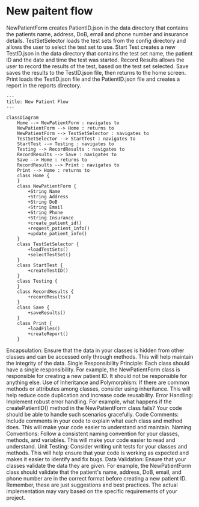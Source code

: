 #  New paitent flow
NewPatientForm creates PatientID.json in the data directory that contains the patients name, address, DoB, email and phone number and insurance details.
TestSetSelector loads the test sets from the config directory and allows the user to select the test set to use.
Start Test creates a new TestID.json in the data directory that contains the test set name, the patient ID and the date and time the test was started.
Record Results allows the user to record the results of the test, based on the test set selected.
Save saves the results to the TestID.json file, then returns to the home screen.
Print loads the TestID.json file and the PatientID.json file and creates a report in the reports directory.

``` mermaid
---
title: New Patient Flow
---

classDiagram
    Home --> NewPatientForm : navigates to
    NewPatientForm --> Home : returns to
    NewPatientForm --> TestSetSelector : navigates to
    TestSetSelector --> StartTest : navigates to
    StartTest --> Testing : navigates to
    Testing --> RecordResults : navigates to
    RecordResults --> Save : navigates to
    Save --> Home : returns to
    RecordResults --> Print : navigates to
    Print --> Home : returns to
    class Home {
    }
    class NewPatientForm {
        +String Name
        +String Address
        +String DoB
        +String Email
        +String Phone
        +String Insurance
        +create_patient_id()
        +request_patient_info()
        +update_patient_info()
    }
    class TestSetSelector {
        +loadTestSets()
        +selectTestSet()
    }
    class StartTest {
        +createTestID()
    }
    class Testing {
    }
    class RecordResults {
        +recordResults()
    }
    class Save {
        +saveResults()
    }
    class Print {
        +loadFiles()
        +createReport()
    }
```

Encapsulation: Ensure that the data in your classes is hidden from other classes and can be accessed only through methods. This will help maintain the integrity of the data.
Single Responsibility Principle: Each class should have a single responsibility. For example, the NewPatientForm class is responsible for creating a new patient ID. It should not be responsible for anything else.
Use of Inheritance and Polymorphism: If there are common methods or attributes among classes, consider using inheritance. This will help reduce code duplication and increase code reusability.
Error Handling: Implement robust error handling. For example, what happens if the createPatientID() method in the NewPatientForm class fails? Your code should be able to handle such scenarios gracefully.
Code Comments: Include comments in your code to explain what each class and method does. This will make your code easier to understand and maintain.
Naming Conventions: Follow a consistent naming convention for your classes, methods, and variables. This will make your code easier to read and understand.
Unit Testing: Consider writing unit tests for your classes and methods. This will help ensure that your code is working as expected and makes it easier to identify and fix bugs.
Data Validation: Ensure that your classes validate the data they are given. For example, the NewPatientForm class should validate that the patient's name, address, DoB, email, and phone number are in the correct format before creating a new patient ID.
Remember, these are just suggestions and best practices. The actual implementation may vary based on the specific requirements of your project.